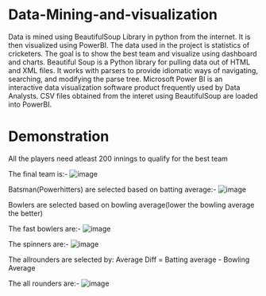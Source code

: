 # Data-Mining-and-visualization
Data is mined using BeautifulSoup Library in python from the internet. It is then visualized using PowerBI. The data used in the project is statistics of cricketers. The goal is to show the best team and visualize using dashboard and charts.
Beautiful Soup is a Python library for pulling data out of HTML and XML files. It works with parsers to provide idiomatic ways of navigating, searching, and modifying the parse tree.
Microsoft Power BI is an interactive data visualization software product frequently used by Data Analysts.
CSV files obtained from the interet using BeautifulSoup are loaded into PowerBI.

# Demonstration

All the players need atleast 200 innings to qualify for the best team


The final team  is:-
![image](https://github.com/DevShah011/Data-Mining-and-visualization/assets/115929900/225fdcee-b613-457d-8762-42e5dce23a9d)

Batsman(Powerhitters) are selected based on batting average:-
![image](https://github.com/DevShah011/Data-Mining-and-visualization/assets/115929900/40cccacf-e7cc-44ae-8745-30edb34bd774)

Bowlers are selected based on bowling average(lower the bowling average the better)

The fast bowlers are:-
![image](https://github.com/DevShah011/Data-Mining-and-visualization/assets/115929900/16aab531-fa76-4ba8-90c0-b0fc77c411c4)


The spinners are:-
![image](https://github.com/DevShah011/Data-Mining-and-visualization/assets/115929900/a20c52c3-6258-407a-a492-cbe99281cda5)

The allrounders are selected by: Average Diff = Batting average - Bowling Average

The all rounders are:-
![image](https://github.com/DevShah011/Data-Mining-and-visualization/assets/115929900/60d1531c-ae53-4c6e-8ccf-a4adbef20471)


